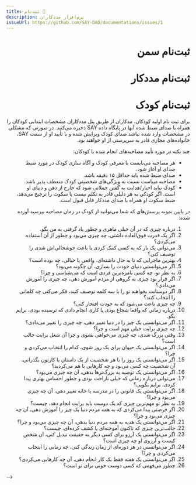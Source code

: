 ```yaml
---
title: ثبت‌نام 🚧
description: نرم‌افزار مددکاران
issueUrl: https://github.com/SAY-DAO/documentations/issues/1
---
```


 <div dir="rtl" markdown="1">

# ثبت‌نام سمن

# ثبت‌نام مددکار

# ثبت‌نام کودک

برای ثبت نام اولیه کودکان، مدکاران از طریق پنل مددکاران مشخصات ابتدایی کودکان را همراه با صدای ضبط شده آنها در پایگاه داده SAY ذخیره می‌کنند. در صورتی که مشکلی در مشخصات وارد شده نباشد صدای کودک ویرایش شده و با تأیید او از سمت SAY، خانواده‌های مجازی قادر به سرپرستی از او خواهند بود.

چند نکته در مورد تأیید مصاحبه‌های انجام شده با کودکان:

- هر مصاحبه می‌بایست با معرفی کودک و آگاه سازی کودک در مورد ضبط صدای او آغاز شود.
- صدای ضبط شده باید حداقل ۱۵ دقیقه باشد.
- مصاحبه میباست نسبت به ویژگی‌های شخصیتی کودک منعطف پذیر باشد.
-  کودک نباید اجبار/هدایت به‌ گفتن جملاتی شود که خارج از ذهن و دنیای او است. اگر کودکی به هر دلیلی قادر به تکلم نیست یا سکوت را ترجیح می‌دهد، ضبط سکوت او همراه با صدای مددکار قابل قبول است.

در پایین نمونه پرسش‌های که شما می‌توانید از کودک در زمان مصاحبه بپرسید آورده شده:

1. درباره چیزی که در آن خیلی ماهری و چطور یاد گرفتی به من بگو.
2. اگر یک قدرت فوق‌العاده داشتی، چه چیزی می‌بود و چطور از آن استفاده می‌کردی؟
3. می‌توانی یک بار که به کسی کمک کردی یا باعث خوشحالی‌اش شدی را توصیف کنی؟
4. بهترین ماجرایی که تا به حال داشته‌ای، واقعی یا خیالی، چه بوده است؟
5. اگر می‌توانستی دنیای خودت را بسازی، آن چگونه می‌بود؟
6. به نظر تو، چه کسی بامزه‌ترین فردی است که می‌شناسی و چرا؟
7. اگر قرار بود چیزی به گروهی از مردم آموزش دهی، چه چیزی را آموزش می‌دادی؟
8. اگر دوستانت بخواهند تو را با سه کلمه توصیف کنند، فکر می‌کنی چه کلماتی را انتخاب کنند؟
9. چه چیزی باعث می‌شود که به خودت افتخار کنی؟
10. درباره زمانی که واقعا شجاع بودی یا کاری انجام دادی که ترسیده بودی، برایم بگو.
11. اگر می‌توانستی یک چیز را در دنیا تغییر دهی، چه چیزی را تغییر می‌دادی؟
12. چه چیزی برایت خیلی مهم است و چرا؟
13. وقتی بزرگ شدی، چه چیزی می‌خواهی بشوی و چرا آن شغل برایت جالب است؟
14. اگر می‌توانستی یک حیوان برای یک روز شوی، کدام را انتخاب می‌کردی و چرا؟
15. اگر می‌توانستی یک روز را با هر شخصیت از یک داستان یا کارتون بگذرانی، آن شخصیت چه کسی می‌بود و چه کارهایی با هم می‌کردید؟
16. اگر می‌توانستی یک توصیه به بزرگ‌ترها بدهی، آن چه چیزی می‌بود؟
17. می‌توانی درباره زمانی که خیلی ناراحت بودی و چطور احساس بهتری پیدا کردی، برایم بگویی؟
18. اگر می‌توانستی یک قانونی را در مدرسه یا خانه تغییر دهی، آن چه چیزی می‌بود و چرا؟
19. به نظر تو مهم‌ترین چیزی که یک دوست باید برایت انجام دهد، چیست؟
20. اگر فرصتی پیدا می‌کردی که به همه مردم دنیا یک چیز را آموزش دهی، آن چه چیزی می‌بود و چرا؟
21. اگر می‌توانستی یک هدیه به همه مردم دنیا بدهی، آن چه چیزی می‌بود و چرا؟
22. جالب‌ترین چیزی که تاکنون آموخته‌ای یا کشف کرده‌ای، چیست؟
23. اگر می‌توانستی یک آرزو برای کسی دیگر به حقیقت تبدیل کنی، آن شخص کیست و آرزوی او چه چیزی است؟
24. اگر می‌توانستی در هر دوره‌ای از زمان زندگی کنی، چه زمانی را انتخاب می‌کردی و چرا؟
25. اگر می‌توانستی یک هفته فقط یک کار انجام دهی، آن چه کارهایی می‌کردی؟
26. چطور می‌فهمی که کسی دوست خوبی برای تو است؟

</div> -->
